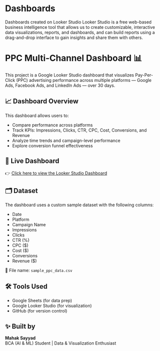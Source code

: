 # Dashboards
Dashboards created on Looker Studio
Looker Studio is a free web-based business intelligence tool that allows us to create customizable, interactive data visualizations, reports, and dashboards, and can build reports using a drag-and-drop interface to gain insights and share them with others. 
# PPC Multi-Channel Dashboard 📊

This project is a Google Looker Studio dashboard that visualizes Pay-Per-Click (PPC) advertising performance across multiple platforms — Google Ads, Facebook Ads, and LinkedIn Ads — over 30 days.

## 📈 Dashboard Overview

This dashboard allows users to:
- Compare performance across platforms
- Track KPIs: Impressions, Clicks, CTR, CPC, Cost, Conversions, and Revenue
- Analyze time trends and campaign-level performance
- Explore conversion funnel effectiveness

## 🔗 Live Dashboard

👉 [Click here to view the Looker Studio Dashboard](https://lookerstudio.google.com/reporting/72c3b601-e82e-4e81-a3c4-e22c9198e889)

## 🗂 Dataset

The dashboard uses a custom sample dataset with the following columns:

- Date
- Platform
- Campaign Name
- Impressions
- Clicks
- CTR (%)
- CPC ($)
- Cost ($)
- Conversions
- Revenue ($)

📁 File name: `sample_ppc_data.csv`

## 🛠 Tools Used

- Google Sheets (for data prep)
- Google Looker Studio (for visualization)
- GitHub (for version control)

## ✨ Built by

**Mahak Sayyad**  
BCA (AI & ML) Student | Data & Visualization Enthusiast  

